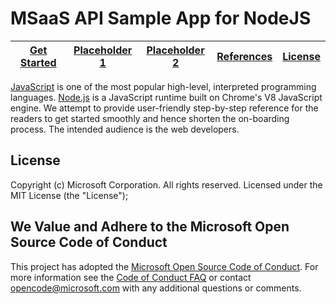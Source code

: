 # MSaaS API Sample App for NodeJS

| [Get Started]() | [Placeholder 1]() | [Placeholder 2]() | [References](https://github.com/MsaasAPI/API/wiki/References) | [License](https://github.com/MsaasAPI/API/blob/master/LICENSE)
| --- | --- | --- | --- | --- |

[JavaScript](https://developer.mozilla.org/en-US/docs/Web/JavaScript) is one of the most popular high-level, interpreted programming languages. [Node.js](https://nodejs.org/en/) is a JavaScript runtime built on Chrome's V8 JavaScript engine. We attempt to provide user-friendly step-by-step reference for the readers to get started smoothly and hence shorten the on-boarding process. The intended audience is the web developers.

## License
Copyright (c) Microsoft Corporation.  All rights reserved. Licensed under the MIT License (the "License");

## We Value and Adhere to the Microsoft Open Source Code of Conduct
This project has adopted the [Microsoft Open Source Code of Conduct](https://opensource.microsoft.com/codeofconduct/). For more information see the [Code of Conduct FAQ](https://opensource.microsoft.com/codeofconduct/faq/) or contact [opencode@microsoft.com](mailto:opencode@microsoft.com) with any additional questions or comments.
